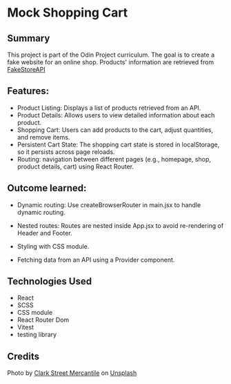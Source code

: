 # Mock Shopping Cart

## Summary
This project is part of the Odin Project curriculum. The goal is to create a fake website for an online shop. Products' information are retrieved from <a href="https://fakestoreapi.com/">FakeStoreAPI</a>

## Features: 
- Product Listing: Displays a list of products retrieved from an API.
- Product Details: Allows users to view detailed information about each product.
- Shopping Cart: Users can add products to the cart, adjust quantities, and remove items.
- Persistent Cart State: The shopping cart state is stored in localStorage, so it  persists across page reloads.
- Routing: navigation between different pages (e.g., homepage, shop, product details, cart) using React Router.

## Outcome learned: 

- Dynamic routing: Use createBrowserRouter in main.jsx to handle dynamic routing.

- Nested routes: Routes are nested inside App.jsx to avoid re-rendering of Header and Footer.

- Styling with CSS module.

- Fetching data from an API using a Provider component.

## Technologies Used
- React
- SCSS
- CSS module
- React Router Dom
- Vitest
- testing library



## Credits
Photo by <a href="https://unsplash.com/@mercantile?utm_content=creditCopyText&utm_medium=referral&utm_source=unsplash">Clark Street Mercantile</a> on <a href="https://unsplash.com/photos/person-leaning-on-wall-while-holding-gray-hat-qnKhZJPKFD8?utm_content=creditCopyText&utm_medium=referral&utm_source=unsplash">Unsplash</a>
  